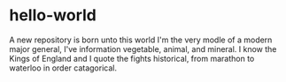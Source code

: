 # hello-world
A new repository is born unto this world
I'm the very modle of a modern major general, I've information vegetable, animal, and mineral. I know the Kings of England and I quote the fights historical, from marathon to waterloo in order catagorical. 
